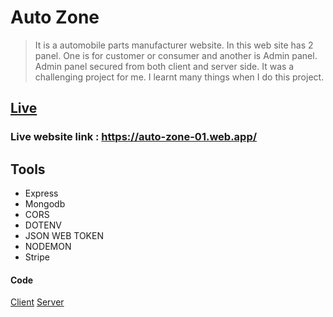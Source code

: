 # Auto Zone

> It is a automobile parts manufacturer website. In this web site has 2 panel. One is for customer or consumer and another is Admin panel. Admin panel secured from both client and server side. It was a challenging project for me. I learnt many things when I do this project.

## [Live](https://auto-zone-01.web.app/)

### Live website link : https://auto-zone-01.web.app/

## Tools

- Express
- Mongodb
- CORS
- DOTENV
- JSON WEB TOKEN
- NODEMON
- Stripe

#### Code

[Client](https://github.com/programming-hero-web-course1/manufacturer-website-client-side-SEC-MASUM) [Server](https://github.com/programming-hero-web-course1/manufacturer-website-server-side-SEC-MASUM)
